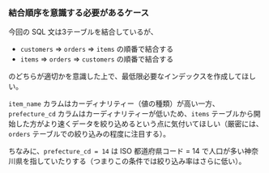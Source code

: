 ### 結合順序を意識する必要があるケース

今回の SQL 文は3テーブルを結合しているが、

- ```customers``` ⇒ ```orders``` ⇒ ```items``` の順番で結合する
- ```items``` ⇒ ```orders``` ⇒ ```customers``` の順番で結合する

のどちらが適切かを意識した上で、最低限必要なインデックスを作成してほしい。

```item_name``` カラムはカーディナリティー（値の種類）が高い一方、```prefecture_cd``` カラムはカーディナリティーが低いため、```items``` テーブルから開始した方がより速くデータを絞り込めるという点に気付いてほしい（厳密には、```orders``` テーブルでの絞り込みの程度に注目する）。

ちなみに、```prefecture_cd = 14``` は ISO 都道府県コード = 14 で人口が多い神奈川県を指していたりする（つまりこの条件では絞り込み率はさらに低い）。